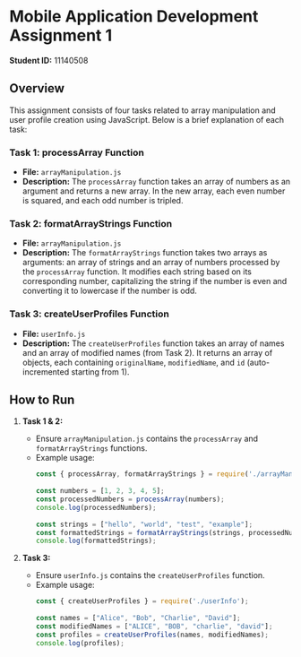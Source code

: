 # Mobile Application Development Assignment 1

**Student ID:** 11140508

## Overview

This assignment consists of four tasks related to array manipulation and user profile creation using JavaScript. Below is a brief explanation of each task:

### Task 1: processArray Function

- **File:** `arrayManipulation.js`
- **Description:** The `processArray` function takes an array of numbers as an argument and returns a new array. In the new array, each even number is squared, and each odd number is tripled.

### Task 2: formatArrayStrings Function

- **File:** `arrayManipulation.js`
- **Description:** The `formatArrayStrings` function takes two arrays as arguments: an array of strings and an array of numbers processed by the `processArray` function. It modifies each string based on its corresponding number, capitalizing the string if the number is even and converting it to lowercase if the number is odd.

### Task 3: createUserProfiles Function

- **File:** `userInfo.js`
- **Description:** The `createUserProfiles` function takes an array of names and an array of modified names (from Task 2). It returns an array of objects, each containing `originalName`, `modifiedName`, and `id` (auto-incremented starting from 1).

## How to Run

1. **Task 1 & 2:**
    - Ensure `arrayManipulation.js` contains the `processArray` and `formatArrayStrings` functions.
    - Example usage:
      ```javascript
      const { processArray, formatArrayStrings } = require('./arrayManipulation');
 
      const numbers = [1, 2, 3, 4, 5];
      const processedNumbers = processArray(numbers);
      console.log(processedNumbers);
 
      const strings = ["hello", "world", "test", "example"];
      const formattedStrings = formatArrayStrings(strings, processedNumbers);
      console.log(formattedStrings);
      ```

2. **Task 3:**
    - Ensure `userInfo.js` contains the `createUserProfiles` function.
    - Example usage:
      ```javascript
      const { createUserProfiles } = require('./userInfo');
 
      const names = ["Alice", "Bob", "Charlie", "David"];
      const modifiedNames = ["ALICE", "BOB", "charlie", "david"];
      const profiles = createUserProfiles(names, modifiedNames);
      console.log(profiles);
      ```
 